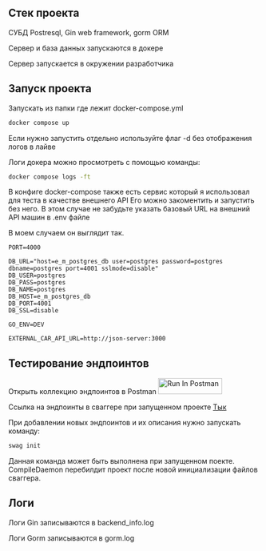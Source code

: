 ## Стек проекта

СУБД Postresql, Gin web framework, gorm ORM 

Сервер и база данных запускаются в докере

Сервер запускается в окружении разработчика

## Запуск проекта
Запускать из папки где лежит docker-compose.yml
```bash
docker compose up
```
Если нужно запустить отдельно используйте флаг -d без отображения логов в лайве

Логи докера можно просмотреть с помощью команды:
```bash
docker compose logs -ft
```


В конфиге docker-compose также есть сервис который я использовал для теста в качестве внешнего API
Его можно закоментить и запустить без него.
В этом случае не забудьте указать базовый URL на внешний API машин в .env файле

В моем случаем он выглядит так.
```
PORT=4000

DB_URL="host=e_m_postgres_db user=postgres password=postgres dbname=postgres port=4001 sslmode=disable"
DB_USER=postgres
DB_PASS=postgres
DB_NAME=postgres
DB_HOST=e_m_postgres_db
DB_PORT=4001
DB_SSL=disable

GO_ENV=DEV

EXTERNAL_CAR_API_URL=http://json-server:3000
```

## Тестирование эндпоинтов
Открыть коллекцию эндпоинтов в Postman 
[<img src="https://run.pstmn.io/button.svg" alt="Run In Postman" style="width: 128px; height: 32px;">](https://app.getpostman.com/run-collection/18919361-3345e798-59ed-426d-92cc-993e980e589f?action=collection%2Ffork&source=rip_markdown&collection-url=entityId%3D18919361-3345e798-59ed-426d-92cc-993e980e589f%26entityType%3Dcollection%26workspaceId%3Dae74495c-6346-4690-9da5-9e459609642c)

Ссылка на эндпоинты в сваггере при запущенном проекте [Тык](http://localhost:4000/swagger/index.html#/)

При добавлении новых эндпоинтов и их описания нужно запускать команду:
```bash
swag init
```
Данная команда может быть выполнена при запущенном поекте. CompileDaemon перебилдит проект после новой инициализации файлов сваггера.

## Логи
Логи Gin записываются в backend_info.log

Логи Gorm записываются в gorm.log